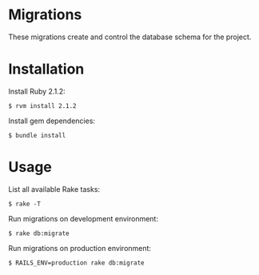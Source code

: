 # Migrations

These migrations create and control the database schema for the project.

# Installation

Install Ruby 2.1.2:

    $ rvm install 2.1.2

Install gem dependencies:

    $ bundle install

# Usage

List all available Rake tasks:

    $ rake -T

Run migrations on development environment:

    $ rake db:migrate

Run migrations on production environment:

    $ RAILS_ENV=production rake db:migrate
